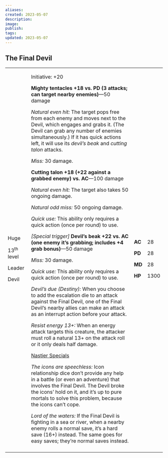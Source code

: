 ```yaml
---
aliases: 
created: 2023-05-07
description: 
image: 
publish: 
tags: 
updated: 2023-05-07
---
```


## The Final Devil

<table>
<colgroup>
<col style="width: 15%" />
<col style="width: 71%" />
<col style="width: 5%" />
<col style="width: 7%" />
</colgroup>
<tbody>
<tr class="odd">
<td><p>Huge</p>
<p>13<sup>th</sup> level</p>
<p>Leader</p>
<p>Devil</p></td>
<td><p>Initiative: +20</p>
<p><strong>Mighty tentacles +18 vs. PD (3 attacks; can target nearby
enemies)</strong>—50 damage</p>
<p><em>Natural even hit:</em> The target pops free from each enemy and
moves next to the Devil, which engages and grabs it. (The Devil can grab
any number of enemies simultaneously.) If it has quick actions left, it
will use its <em>devil’s beak</em> and <em>cutting talon</em>
attacks.</p>
<p><em>Miss:</em> 30 damage.</p>
<p><strong>Cutting talon +18 (+22 against a grabbed enemy) vs.
AC</strong>—100 damage</p>
<p><em>Natural even hit:</em> The target also takes 50 ongoing
damage.</p>
<p><em>Natural odd miss:</em> 50 ongoing damage.</p>
<p><em>Quick use:</em> This ability only requires a quick action (once
per round) to use.</p>
<p><em>[Special trigger]</em> <strong>Devil’s beak +22 vs. AC (one enemy
it’s grabbing; includes +4 grab bonus)</strong>—50 damage</p>
<p><em>Miss:</em> 30 damage.</p>
<p><em>Quick use:</em> This ability only requires a quick action (once
per round) to use.</p>
<p><em>Devil’s due (Destiny):</em> When you choose to add the escalation
die to an attack against the Final Devil, one of the Final Devil’s
nearby allies can make an attack as an interrupt action before your
attack.</p>
<p><em>Resist energy 13+:</em> When an energy attack targets this
creature, the attacker must roll a natural 13+ on the attack roll or it
only deals half damage.</p>
<p><u>Nastier Specials</u></p>
<p><em>The icons are speechless:</em> Icon relationship dice don’t
provide any help in a battle (or even an adventure) that involves the
Final Devil. The Devil broke the icons’ hold on it, and it’s up to pure
mortals to solve this problem, because the icons can’t cope.</p>
<p><em>Lord of the waters:</em> If the Final Devil is fighting in a sea
or river, when a nearby enemy rolls a normal save, it’s a hard save
(16+) instead. The same goes for easy saves; they’re normal saves
instead.</p></td>
<td><p><strong>AC</strong></p>
<p><strong>PD</strong></p>
<p><strong>MD</strong></p>
<p><strong>HP</strong></p></td>
<td><p>28</p>
<p>28</p>
<p>28</p>
<p>1300</p></td>
</tr>
<tr class="even">
<td></td>
<td></td>
<td></td>
<td></td>
</tr>
</tbody>
</table>

